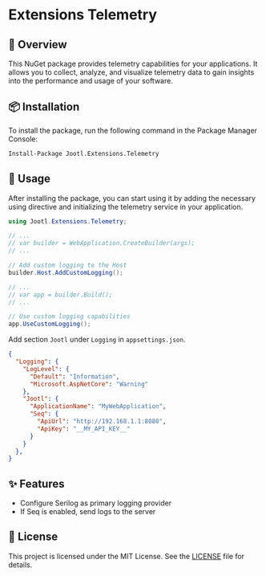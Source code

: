 # Extensions Telemetry

## 📝 Overview

This NuGet package provides telemetry capabilities for your applications. It allows you to collect, analyze, and visualize telemetry data to gain insights into the performance and usage of your software.

## 📦 Installation

To install the package, run the following command in the Package Manager Console:

```sh
Install-Package Jootl.Extensions.Telemetry
```

## 🚀 Usage

After installing the package, you can start using it by adding the necessary using directive and initializing the telemetry service in your application.

```csharp
using Jootl.Extensions.Telemetry;

// ...
// var builder = WebApplication.CreateBuilder(args);
// ...

// Add custom logging to the Host
builder.Host.AddCustomLogging();

// ...
// var app = builder.Build();
// ...

// Use custom logging capabilities
app.UseCustomLogging();
```

Add section `Jootl` under `Logging` in `appsettings.json`.

```json
{
  "Logging": {
    "LogLevel": {
      "Default": "Information",
      "Microsoft.AspNetCore": "Warning"
    },
    "Jootl": {
      "ApplicationName": "MyWebApplication",
      "Seq": {
        "ApiUrl": "http://192.168.1.1:8080",
        "ApiKey": "__MY_API_KEY__"
      }
    }
  },
}
```

## ✨ Features

- Configure Serilog as primary logging provider
- If Seq is enabled, send logs to the server

## 📄 License

This project is licensed under the MIT License. See the [LICENSE](LICENSE) file for details.
